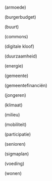 (armoede)

(burgerbudget)

(buurt)

(commons)

(digitale kloof)

(duurzaamheid)

(energie)

(gemeente)

(gemeentefinanciën)

(jongeren)

(klimaat)

(milieu)

(mobiliteit)

(participatie)

(senioren)

(sigmaplan)

(voeding)

(wonen)




